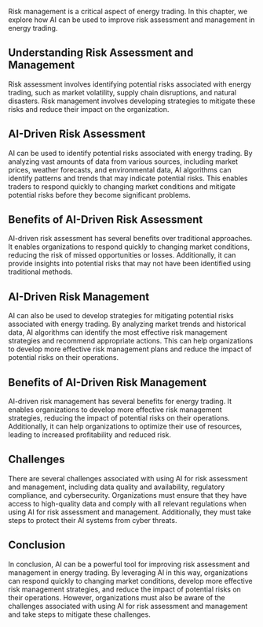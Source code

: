 
Risk management is a critical aspect of energy trading. In this chapter, we explore how AI can be used to improve risk assessment and management in energy trading.

Understanding Risk Assessment and Management
--------------------------------------------

Risk assessment involves identifying potential risks associated with energy trading, such as market volatility, supply chain disruptions, and natural disasters. Risk management involves developing strategies to mitigate these risks and reduce their impact on the organization.

AI-Driven Risk Assessment
-------------------------

AI can be used to identify potential risks associated with energy trading. By analyzing vast amounts of data from various sources, including market prices, weather forecasts, and environmental data, AI algorithms can identify patterns and trends that may indicate potential risks. This enables traders to respond quickly to changing market conditions and mitigate potential risks before they become significant problems.

Benefits of AI-Driven Risk Assessment
-------------------------------------

AI-driven risk assessment has several benefits over traditional approaches. It enables organizations to respond quickly to changing market conditions, reducing the risk of missed opportunities or losses. Additionally, it can provide insights into potential risks that may not have been identified using traditional methods.

AI-Driven Risk Management
-------------------------

AI can also be used to develop strategies for mitigating potential risks associated with energy trading. By analyzing market trends and historical data, AI algorithms can identify the most effective risk management strategies and recommend appropriate actions. This can help organizations to develop more effective risk management plans and reduce the impact of potential risks on their operations.

Benefits of AI-Driven Risk Management
-------------------------------------

AI-driven risk management has several benefits for energy trading. It enables organizations to develop more effective risk management strategies, reducing the impact of potential risks on their operations. Additionally, it can help organizations to optimize their use of resources, leading to increased profitability and reduced risk.

Challenges
----------

There are several challenges associated with using AI for risk assessment and management, including data quality and availability, regulatory compliance, and cybersecurity. Organizations must ensure that they have access to high-quality data and comply with all relevant regulations when using AI for risk assessment and management. Additionally, they must take steps to protect their AI systems from cyber threats.

Conclusion
----------

In conclusion, AI can be a powerful tool for improving risk assessment and management in energy trading. By leveraging AI in this way, organizations can respond quickly to changing market conditions, develop more effective risk management strategies, and reduce the impact of potential risks on their operations. However, organizations must also be aware of the challenges associated with using AI for risk assessment and management and take steps to mitigate these challenges.

